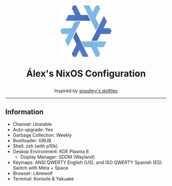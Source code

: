 <h1 align="center">
          <img src="https://raw.githubusercontent.com/NixOS/nixos-artwork/master/logo/nix-snowflake.svg" width="160px" height="160px" />
     <!-- <img src="/.github/assets/lucas.png" -->
      <br>

  Álex's NixOS Configuration<br>
</h1>

<div align="center">
  Inspired by <a href=https://github.com/sioodmy/dotfiles>sioodmy's dotfiles</a>
</div>
<hr/>

## Information
 - Channel: Unstable
 - Auto-upgrade: Yes
 - Garbage Collection: Weekly
 - Bootloader: GRUB
 - Shell: zsh (with p10k)
 - Deskop Environment: KDE Plasma 6
   - Display Manager: SDDM (Wayland)
 - Keymaps: ANSI QWERTY English (US), and ISO QWERTY Spanish (ES). Switch with Meta + Space
 - Browser: Librewolf
 - Terminal: Konsole & Yakuake

